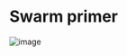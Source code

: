 # Swarm primer

![image](https://github.com/rezaharasani/deploying-apps-with-docker-stacks/assets/73277136/3fec0e85-7329-4909-9c21-4dbe427945c2)
